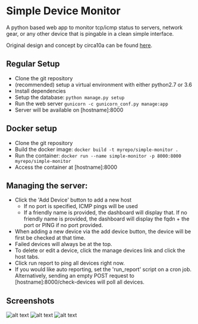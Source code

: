 Simple Device Monitor
===

A python based web app to monitor tcp/icmp status to servers, network gear, or any other device that is pingable in a clean simple interface. 

Original design and concept by circa10a can be found [here](https://github.com/circa10a/Device-Monitor-Dashboard).

## Regular Setup
- Clone the git repository
- (recommended) setup a virtual environment with either python2.7 or 3.6
- Install dependencies
- Setup the database: `python manage.py setup`
- Run the web server `gunicorn -c gunicorn_conf.py manage:app`
- Server will be available on [hostname]:8000


## Docker setup
- Clone the git repository
- Build the docker image: `docker build -t myrepo/simple-monitor .`
- Run the container: `docker run --name simple-monitor -p 8000:8000 myrepo/simple-monitor`
- Access the container at [hostname]:8000

## Managing the server:
- Click the 'Add Device' button to add a new host
  - If no port is specified, ICMP pings will be used
  - If a friendly name is provided, the dashboard will display that. If no friendly name is provided, the dashboard will display the fqdn + the port or PING if no port provided. 
- When adding a new device via the add device button, the device will be first be checked at that time. 
- Failed devices will always be at the top. 
- To delete or edit a device, click the manage devices link and click the host tabs. 
- Click run report to ping all devices right now.
- If you would like auto reporting, set the 'run_report' script on a cron job. Alternatively, sending an empty POST request to [hostname]:8000/check-devices will poll all devices. 

## Screenshots
![alt text](http://i.imgur.com/gbmsw9T.jpg)
![alt text](http://i.imgur.com/8u6i8cw.jpg)
![alt text](http://i.imgur.com/kwXUOzz.jpg)